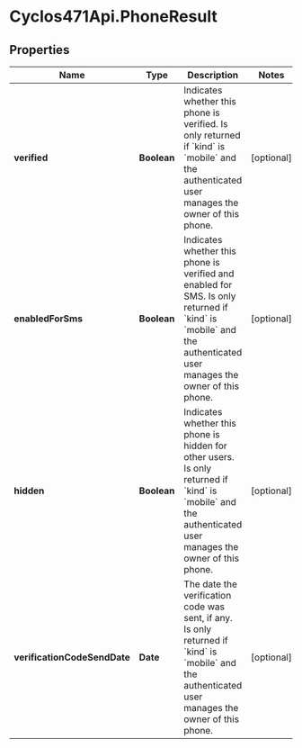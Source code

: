# Cyclos471Api.PhoneResult

## Properties
Name | Type | Description | Notes
------------ | ------------- | ------------- | -------------
**verified** | **Boolean** | Indicates whether this phone is verified. Is only returned if &#x60;kind&#x60; is &#x60;mobile&#x60; and the authenticated user manages the owner of this phone.  | [optional] 
**enabledForSms** | **Boolean** | Indicates whether this phone is verified and enabled for SMS. Is only returned if &#x60;kind&#x60; is &#x60;mobile&#x60; and the authenticated user manages the owner of this phone.  | [optional] 
**hidden** | **Boolean** | Indicates whether this phone is hidden for other users. Is only returned if &#x60;kind&#x60; is &#x60;mobile&#x60; and the authenticated user manages the owner of this phone.  | [optional] 
**verificationCodeSendDate** | **Date** | The date the verification code was sent, if any. Is only returned if &#x60;kind&#x60; is &#x60;mobile&#x60; and the authenticated user manages the owner of this phone.  | [optional] 


